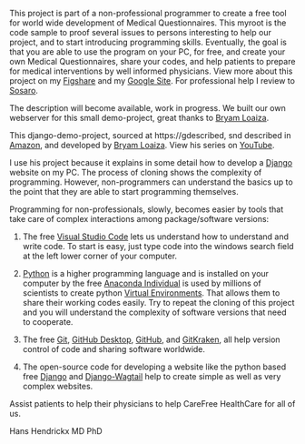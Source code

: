 This project is part of a non-professional programmer to create a free tool for world wide development of Medical Questionnaires. This myroot is the code sample to proof several issues to persons interesting to help our project, and to start introducing programming skills. Eventually, the goal is that you are able to use the program on your PC, for free, and create your own Medical Questionnaires, share your codes, and help patients to prepare for medical interventions by well informed physicians. View more about this project on my [Figshare](https://figshare.com/authors/Hans_Hendrickx/6880208) and my [Google Site](https://sites.google.com/view/mp50-org/). For professional help I review to [Sosaro](https://sosaro.com/en/).

The description will become available, work in progress. We built our own webserver for this small demo-project, great thanks to [Bryam Loaiza](https://www.linkedin.com/in/bryam-loaiza-a09b53126/).

This django-demo-project, sourced at https://gdescribed, snd described in [Amazon](https://www.amazon.com/gp/product/B08H4W2WLD?pf_rd_r=CKQ4PMZXG5V9CG7FH60M&pf_rd_p=8fe9b1d0-f378-4356-8bb8-cada7525eadd&pd_rd_r=94544447-fe82-4846-8084-c9d7d5f68059&pd_rd_w=q8KtQ&pd_rd_wg=dbXiD&ref_=pd_gw_unk), and developed by [Bryam Loaiza](https://www.linkedin.com/in/bryam-loaiza-a09b53126/). View his series on [YouTube](https://www.youtube.com/channel/UChZR16e1XwZXy2yrk_8ymFg). 

I use his project because it explains in some detail how to develop a [Django](https://www.djangoproject.com/) website on my PC. The process of cloning shows the complexity of programming. However, non-programmers can understand the basics up to the point that they are able to start programming themselves. 

Programming for non-professionals, slowly, becomes easier by tools that take care of complex interactions among package/software versions:

1. The free [Visual Studio Code](https://code.visualstudio.com/download) lets us understand how to understand and write code. To start is easy, just type code into the windows search field at the left lower corner of your computer.

2. [Python](https://www.python.org/) is a higher programming language and is installed on your computer by the free [Anaconda Individual](https://www.anaconda.com/products/individual) is used by millions of scientists to create python [Virtual Environments](https://towardsdatascience.com/why-you-should-use-a-virtual-environment-for-every-python-project-c17dab3b0fd0). That allows them to share their working codes easily. Try to repeat the cloning of this project and you will understand the complexity of software versions that need to cooperate.

3. The free [Git](https://git-scm.com/), [GitHub Desktop](https://desktop.github.com/), [GitHub](https://github.com/hanshendrickx/myroot/), and [GitKraken](https://www.google.com/aclk?sa=l&ai=DChcSEwjwhPaVx672AhWDGgYAHfYzAY4YABAAGgJ3cw&ae=2&sig=AOD64_04BbcxGKVQoaT8X9ZhP2RbAR3plg&q&adurl&ved=2ahUKEwjUpO-Vx672AhWONewKHcizCfcQ0Qx6BAgmEAE), all help version control of code and sharing software worldwide.

4. The open-source code for developing a website like the python based free [Django](https://www.djangoproject.com/) and [Django-Wagtail](https://wagtail.org/) help to create simple as well as very complex websites.  


Assist patients to help their physicians to help CareFree HealthCare for all of us.

Hans Hendrickx MD PhD


